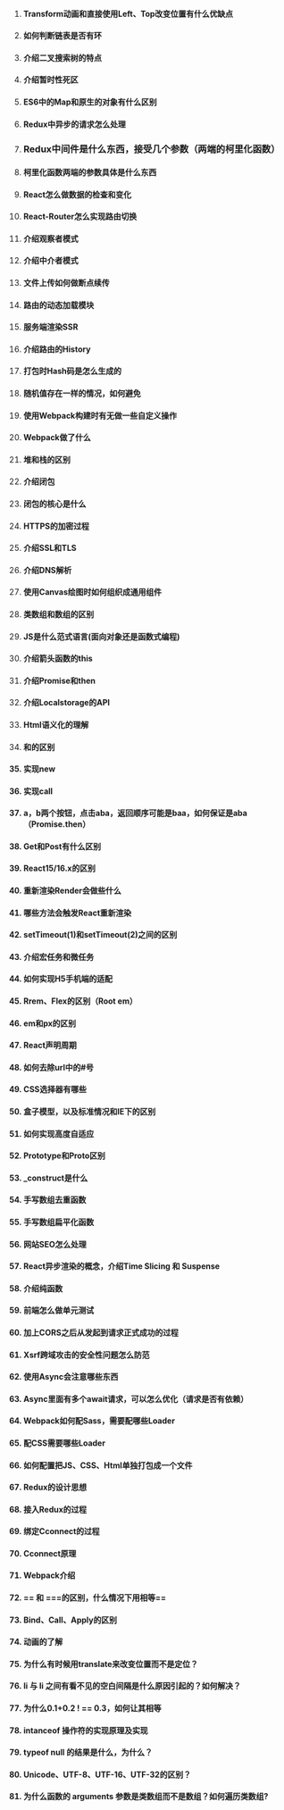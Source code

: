 1. #### Transform动画和直接使用Left、Top改变位置有什么优缺点

2. #### 如何判断链表是否有环

3. #### 介绍二叉搜索树的特点

4. #### 介绍暂时性死区

5. #### ES6中的Map和原生的对象有什么区别

6. #### Redux中异步的请求怎么处理

7. ### Redux中间件是什么东西，接受几个参数（两端的柯里化函数）

8. #### 柯里化函数两端的参数具体是什么东西

9. #### React怎么做数据的检查和变化

10. #### React-Router怎么实现路由切换

11. #### 介绍观察者模式

12. #### 介绍中介者模式

13. #### 文件上传如何做断点续传

14. #### 路由的动态加载模块

15. #### 服务端渲染SSR

16. #### 介绍路由的History

17. #### 打包时Hash码是怎么生成的

18. #### 随机值存在一样的情况，如何避免

19. #### 使用Webpack构建时有无做一些自定义操作

20. #### Webpack做了什么

21. #### 堆和栈的区别

22. #### 介绍闭包

23. #### 闭包的核心是什么

24. #### HTTPS的加密过程

25. #### 介绍SSL和TLS

26. #### 介绍DNS解析

27. #### 使用Canvas绘图时如何组织成通用组件

28. #### 类数组和数组的区别

29. #### JS是什么范式语言(面向对象还是函数式编程)

30. #### 介绍箭头函数的this

31. #### 介绍Promise和then

32. #### 介绍Localstorage的API

33. #### Html语义化的理解

34. #### <b>和<strong>的区别

35. #### 实现new

36. #### 实现call

37. #### a，b两个按钮，点击aba，返回顺序可能是baa，如何保证是aba（Promise.then）

38. #### Get和Post有什么区别

39. #### React15/16.x的区别

40. #### 重新渲染Render会做些什么

41. #### 哪些方法会触发React重新渲染

42. #### setTimeout(1)和setTimeout(2)之间的区别

43. #### 介绍宏任务和微任务

44. #### 如何实现H5手机端的适配

45. #### Rrem、Flex的区别（Root em）

46. #### em和px的区别

47. #### React声明周期

48. #### 如何去除url中的#号

49. #### CSS选择器有哪些

50. #### 盒子模型，以及标准情况和IE下的区别

51. #### 如何实现高度自适应

52. #### Prototype和Proto区别

53. #### _construct是什么

54. #### 手写数组去重函数

55. #### 手写数组扁平化函数

56. #### 网站SEO怎么处理

57. #### React异步渲染的概念，介绍Time Slicing 和 Suspense

58. #### 介绍纯函数

59. #### 前端怎么做单元测试

60. #### 加上CORS之后从发起到请求正式成功的过程

61. #### Xsrf跨域攻击的安全性问题怎么防范

62. #### 使用Async会注意哪些东西

63. #### Async里面有多个await请求，可以怎么优化（请求是否有依赖）

64. #### Webpack如何配Sass，需要配哪些Loader

65. #### 配CSS需要哪些Loader

66. #### 如何配置把JS、CSS、Html单独打包成一个文件

67. #### Redux的设计思想

68. #### 接入Redux的过程

69. #### 绑定Cconnect的过程

70. #### Cconnect原理

71. #### Webpack介绍

72. #### == 和 ===的区别，什么情况下用相等==

73. #### Bind、Call、Apply的区别

74. #### 动画的了解

75. #### 为什么有时候⽤translate来改变位置⽽不是定位？

76. #### li 与 li 之间有看不见的空白间隔是什么原因引起的？如何解决？

77. #### 为什么0.1+0.2 ! == 0.3，如何让其相等 

78. #### intanceof 操作符的实现原理及实现

79. #### typeof null 的结果是什么，为什么？

80. #### Unicode、UTF-8、UTF-16、UTF-32的区别？

81. #### 为什么函数的 arguments 参数是类数组而不是数组？如何遍历类数组?

